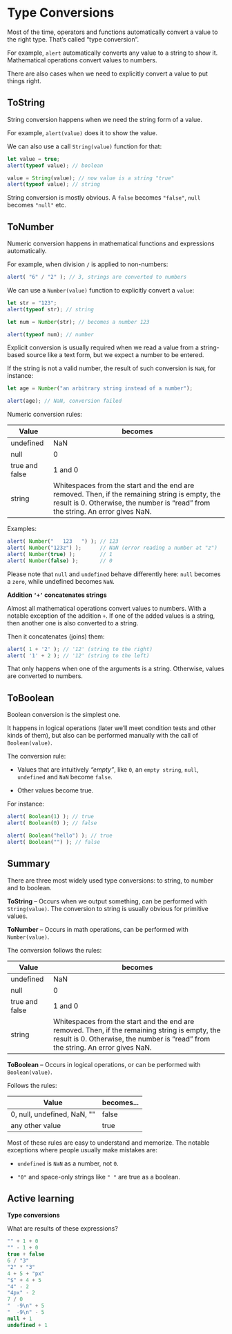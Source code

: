 # Type Conversions

Most of the time, operators and functions automatically convert a value to the right type. That’s called “type conversion”.

For example, `alert` automatically converts any value to a string to show it. Mathematical operations convert values to numbers.

There are also cases when we need to explicitly convert a value to put things right.

## ToString

String conversion happens when we need the string form of a value.

For example, `alert(value)` does it to show the value.

We can also use a call `String(value)` function for that:

```javascript
let value = true;
alert(typeof value); // boolean

value = String(value); // now value is a string "true"
alert(typeof value); // string
```

String conversion is mostly obvious. A `false` becomes `"false"`, `null` becomes `"null"` etc.

## ToNumber

Numeric conversion happens in mathematical functions and expressions automatically.

For example, when division `/` is applied to non-numbers:

```javascript
alert( "6" / "2" ); // 3, strings are converted to numbers
```

We can use a `Number(value)` function to explicitly convert a `value`:

```javascript
let str = "123";
alert(typeof str); // string

let num = Number(str); // becomes a number 123

alert(typeof num); // number
```

Explicit conversion is usually required when we read a value from a string-based source like a text form, but we expect a number to be entered.

If the string is not a valid number, the result of such conversion is `NaN`, for instance:

```javascript
let age = Number("an arbitrary string instead of a number");

alert(age); // NaN, conversion failed
```

Numeric conversion rules:

Value           |  becomes
----------------|----------
undefined       |  NaN
null            | 0
true and false  | 1 and 0
string          | Whitespaces from the start and the end are removed. Then, if the remaining string is empty, the result is 0. Otherwise, the number is “read” from the string. An error gives NaN.

Examples:

```javascript
alert( Number("   123   ") ); // 123
alert( Number("123z") );      // NaN (error reading a number at "z")
alert( Number(true) );        // 1
alert( Number(false) );       // 0
```
Please note that `null` and `undefined` behave differently here: `null` becomes a `zero`, while undefined becomes `NaN`.

<strong>Addition `‘+’` concatenates strings</strong>

Almost all mathematical operations convert values to numbers. With a notable exception of the addition `+`. If one of the added values is a string, then another one is also converted to a string.

Then it concatenates (joins) them:

```javascript
alert( 1 + '2' ); // '12' (string to the right)
alert( '1' + 2 ); // '12' (string to the left)
```

That only happens when one of the arguments is a string. Otherwise, values are converted to numbers.

## ToBoolean

Boolean conversion is the simplest one.

It happens in logical operations (later we’ll meet condition tests and other kinds of them), but also can be performed manually with the call of `Boolean(value)`.

The conversion rule:

* Values that are intuitively _“empty”_, like `0`, an `empty string`, `null`, `undefined` and `NaN` become `false`.

* Other values become true.

For instance:

```javascript
alert( Boolean(1) ); // true
alert( Boolean(0) ); // false

alert( Boolean("hello") ); // true
alert( Boolean("") ); // false
```

## Summary

There are three most widely used type conversions: to string, to number and to boolean.

**ToString** – Occurs when we output something, can be performed with `String(value)`. The conversion to string is usually obvious for primitive values.

**ToNumber** – Occurs in math operations, can be performed with `Number(value)`.

The conversion follows the rules:

Value           |  becomes
----------------|----------
undefined       |  NaN
null            | 0
true and false  | 1 and 0
string          | Whitespaces from the start and the end are removed. Then, if the remaining string is empty, the result is 0. Otherwise, the number is “read” from the string. An error gives NaN.

**ToBoolean** – Occurs in logical operations, or can be performed with `Boolean(value)`.

Follows the rules:

Value                        |  becomes...
-----------------------------|--
0, null, undefined, NaN, ""  |  false
any other value              |  true

Most of these rules are easy to understand and memorize. The notable exceptions where people usually make mistakes are:

* `undefined` is `NaN` as a number, not `0`.

* `"0"` and space-only strings like `" "` are true as a boolean.

## Active learning

**Type conversions**

What are results of these expressions?

```javascript
"" + 1 + 0
"" - 1 + 0
true + false
6 / "3"
"2" * "3"
4 + 5 + "px"
"$" + 4 + 5
"4" - 2
"4px" - 2
7 / 0
"  -9\n" + 5
"  -9\n" - 5
null + 1
undefined + 1
```
